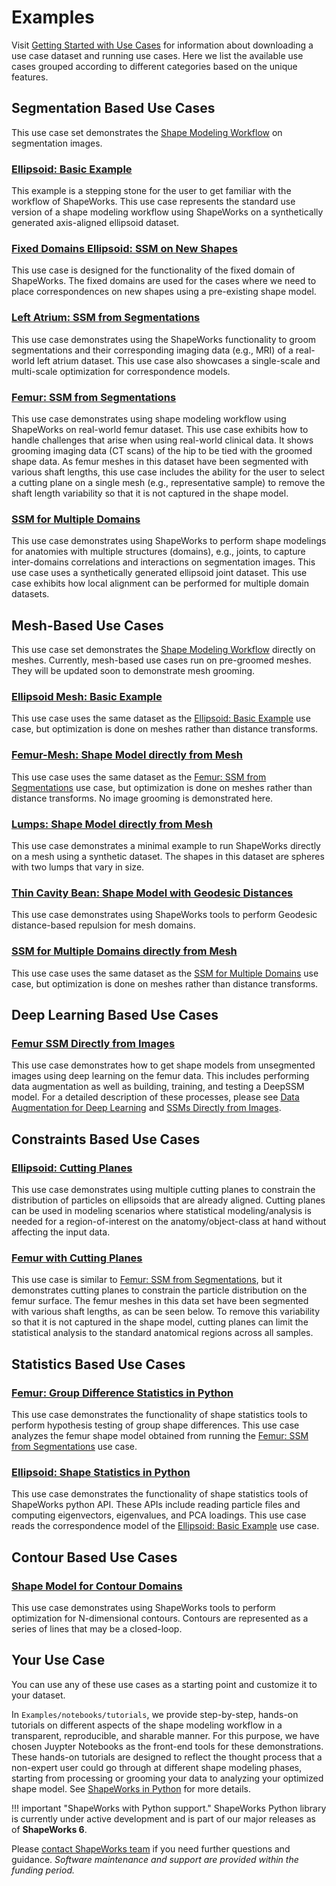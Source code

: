 # Examples

Visit [Getting Started with Use Cases](../use-cases/use-cases.md) for information about downloading a use case dataset and running use cases.
Here we list the available use cases grouped according to different categories based on the unique features.

## Segmentation Based Use Cases
This use case set demonstrates the [Shape Modeling Workflow](../getting-started/workflow.md) on segmentation images. 

### [Ellipsoid: Basic Example](../use-cases/ellipsoid.md)

This example is a stepping stone for the user to get familiar with the workflow of ShapeWorks. This use case represents the standard use version of a shape modeling workflow using ShapeWorks on a synthetically generated axis-aligned ellipsoid dataset.  

### [Fixed Domains Ellipsoid: SSM on New Shapes](../use-cases/fixed-domain-ellipsoid.md)

This use case is designed for the functionality of the fixed domain of ShapeWorks. The fixed domains are used for the cases where we need to place correspondences on new shapes using a pre-existing shape model. 

### [Left Atrium: SSM from Segmentations](../use-cases/left-atrium.md)

This use case demonstrates using the ShapeWorks functionality to groom segmentations and their corresponding imaging data (e.g., MRI) of a real-world left atrium dataset. This use case also showcases a single-scale and multi-scale optimization for correspondence models.

### [Femur: SSM from Segmentations](../use-cases/femur.md)

This use case demonstrates using shape modeling workflow using ShapeWorks on real-world femur dataset. This use case exhibits how to handle challenges that arise when using real-world clinical data. It shows grooming imaging data (CT scans) of the hip to be tied with the groomed shape data. As femur meshes in this dataset have been segmented with various shaft lengths, this use case includes the ability for the user to select a cutting plane on a single mesh (e.g., representative sample) to remove the shaft length variability so that it is not captured in the shape model. 

### [SSM for Multiple Domains](../use-cases/ellipsoid-multiple-domain.md)

This use case demonstrates using ShapeWorks to perform shape modelings for anatomies with multiple structures (domains), e.g., joints, to capture inter-domains correlations and interactions on segmentation images. This use case uses a synthetically generated ellipsoid joint dataset. This use case exhibits how local alignment can be performed for multiple domain datasets.



## Mesh-Based Use Cases
This use case set demonstrates the [Shape Modeling Workflow](../getting-started/workflow.md) directly on meshes. Currently, mesh-based use cases run on pre-groomed meshes. They will be updated soon to demonstrate mesh grooming.

### [Ellipsoid Mesh: Basic Example](../use-cases/ellipsoid_mesh.md)

This use case uses the same dataset as the [Ellipsoid: Basic Example](../use-cases/ellipsoid.md) use case, but optimization is done on meshes rather than distance transforms. 

### [Femur-Mesh: Shape Model directly from Mesh](../use-cases/femur-mesh.md)
This use case uses the same dataset as the [Femur: SSM from Segmentations](../use-cases/femur.md) use case, but optimization is done on meshes rather than distance transforms. No image grooming is demonstrated here.

### [Lumps: Shape Model directly from Mesh](../use-cases/lumps.md)
This use case demonstrates a minimal example to run ShapeWorks directly on a mesh using a synthetic dataset. The shapes in this dataset are spheres with two lumps that vary in size.

### [Thin Cavity Bean: Shape Model with Geodesic Distances](../use-cases/thin-cavity-bean.md)
This use case demonstrates using ShapeWorks tools to perform Geodesic distance-based repulsion for mesh domains.

### [SSM for Multiple Domains directly from Mesh](../use-cases/ellipsoid-multiple-domain-mesh.md)
This use case uses the same dataset as the [SSM for Multiple Domains](../use-cases/ellipsoid-multiple-domain.md) use case, but optimization is done on meshes rather than distance transforms. 

## Deep Learning Based Use Cases
### [Femur SSM Directly from Images](../use-cases/deep-ssm-femur.md)
This use case demonstrates how to get shape models from unsegmented images using deep learning on the femur data. This includes performing data augmentation as well as building, training, and testing a DeepSSM model. For a detailed description of these processes, please see [Data Augmentation for Deep Learning](../deep-learning/data-augmentation.md) and [SSMs Directly from Images](../deep-learning/deep-ssm.md). 

## Constraints Based Use Cases
### [Ellipsoid: Cutting Planes](../use-cases/ellipsoid-cutting-planes.md)
This use case demonstrates using multiple cutting planes to constrain the distribution of particles on ellipsoids that are already aligned. Cutting planes can be used in modeling scenarios where statistical modeling/analysis is needed for a region-of-interest on the anatomy/object-class at hand without affecting the input data. 

### [Femur with Cutting Planes](../use-cases/femur-cutting-planes.md)
This use case is similar to [Femur: SSM from Segmentations](../use-cases/femur.md), but it demonstrates cutting planes to constrain the particle distribution on the femur surface. The femur meshes in this data set have been segmented with various shaft lengths, as can be seen below. To remove this variability so that it is not captured in the shape model, cutting planes can limit the statistical analysis to the standard anatomical regions across all samples.


## Statistics Based Use Cases
### [Femur: Group Difference Statistics in Python](../use-cases/femur-pvalues.md)
This use case demonstrates the functionality of shape statistics tools to perform hypothesis testing of group shape differences. This use case analyzes the femur shape model obtained from running the [Femur: SSM from Segmentations](../use-cases/femur.md) use case. 

### [Ellipsoid: Shape Statistics in Python](../use-cases/ellipsoid-pca.md)
This use case demonstrates the functionality of shape statistics tools of ShapeWorks python API. These APIs include reading particle files and computing eigenvectors, eigenvalues, and PCA loadings. This use case reads the correspondence model of the [Ellipsoid: Basic Example](../use-cases/ellipsoid.md) use case. 

## Contour Based Use Cases
### [Shape Model for Contour Domains](../use-cases/supershapes-contour.md)
This use case demonstrates using ShapeWorks tools to perform optimization for N-dimensional contours. Contours are represented as a series of lines that may be a closed-loop. 




## Your Use Case

You can use any of these use cases as a starting point and customize it to your dataset. 

In `Examples/notebooks/tutorials`, we provide step-by-step, hands-on tutorials on different aspects of the shape modeling workflow in a transparent, reproducible, and sharable manner. For this purpose, we have chosen Juypter Notebooks as the front-end tools for these demonstrations. These hands-on tutorials are designed to reflect the thought process that a non-expert user could go through at different shape modeling phases, starting from processing or grooming your data to analyzing your optimized shape model. See [ShapeWorks in Python](../new/shapeworks-python.md) for more details.

!!! important "ShapeWorks with Python support."
    ShapeWorks Python library is currently under active development and is part of our major releases as of **ShapeWorks 6**. 


Please [contact ShapeWorks team](../about/contact.md) if you need further questions and guidance. _Software maintenance and support are provided within the funding period._
